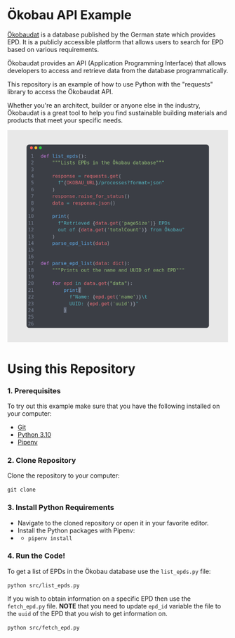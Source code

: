 # Ökobau API Example

[Ökobaudat](https://www.oekobaudat.de/en.html) is a database published by the German state which provides EPD.
It is a publicly accessible platform that allows users to search for EPD based on various requirements.

Ökobaudat provides an API (Application Programming Interface) that allows developers to access and retrieve data from
the database programmatically.

This repository is an example of how to use Python with the "requests" library to access the Ökobaudat API.

Whether you're an architect, builder or anyone else in the industry, Ökobaudat is a great tool to help you find
sustainable building materials and products that meet your specific needs.

![List EPDs](list_epds.png)

# Using this Repository

### 1. Prerequisites 
To try out this example make sure that you have the following installed on your computer:
- [Git](https://git-scm.com/book/en/v2/Getting-Started-Installing-Git)
- [Python 3.10](https://www.python.org/)
- [Pipenv](https://pipenv.pypa.io/en/latest/index.html#install-pipenv-today)

### 2. Clone Repository
Clone the repository to your computer:

`git clone`

### 3. Install Python Requirements

- Navigate to the cloned repository or open it in your favorite editor.
- Install the Python packages with Pipenv:
- - `pipenv install`

### 4. Run the Code!

To get a list of EPDs in the Ökobau database use the `list_epds.py` file:

`python src/list_epds.py`

If you wish to obtain information on a specific EPD then use the `fetch_epd.py` file.
**NOTE** that you need to update `epd_id` variable the file to the `uuid` of the EPD that you wish to get information on.

`python src/fetch_epd.py`